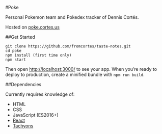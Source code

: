 #Poke

Personal Pokemon team and Pokedex tracker of Dennis Cortés.

Hosted on [poke.cortes.us](http://poke.cortes.us)

##Get Started

```
git clone https://github.com/fromcortes/taste-notes.git
cd poke
npm install (first time only)
npm start
```

Then open [http://localhost:3000/](http://localhost:3000/) to see your app.
When you’re ready to deploy to production, create a minified bundle with `npm run build`.


##Dependencies

Currently requires knowledge of:
- HTML
- CSS
- JavaScript (ES2016+)
- [React](https://facebook.github.io/react)
- [Tachyons](http://tachyons.io)
